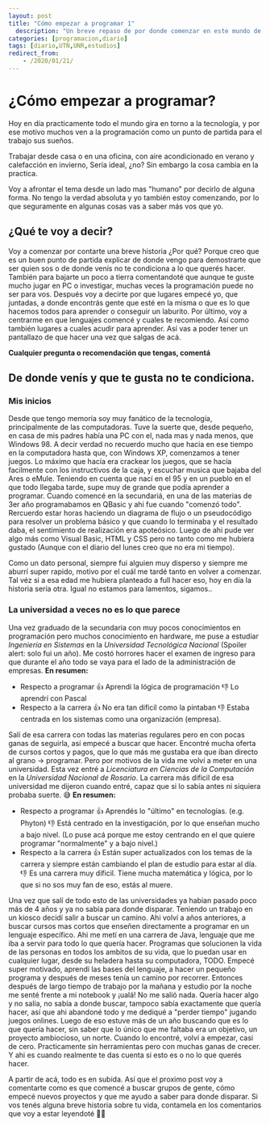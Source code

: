 ```yaml
---
layout: post
title: "Cómo empezar a programar 1"
  description: "Un breve repaso de por donde comenzar en este mundo de la programación, contado en 1ra persona"
categories: [programacion,diario]
tags: [diario,UTN,UNR,estudios]
redirect_from:
    - /2020/01/21/
---
```


# ¿Cómo empezar a programar?

Hoy en día practicamente todo el mundo gira en torno a la tecnología, y por ese motivo muchos ven a la programación como un punto de partida para el trabajo sus sueños. 

Trabajar desde casa o en una oficina, con aire acondicionado en verano y calefacción en invierno, Sería ideal, ¿no? Sin embargo la cosa cambia en la practica. 

Voy a afrontar el tema desde un lado mas "humano" por decirlo de alguna forma. No tengo la verdad absoluta y yo también estoy comenzando, por lo que seguramente en algunas cosas vas a saber más vos que yo. 

## ¿Qué te voy a decir?

Voy a comenzar por contarte una breve historia ¿Por qué? Porque creo que es un buen punto de partida explicar de donde vengo para demostrarte que ser quien sos o de donde venís no te condiciona a lo que querés hacer. También para bajarte un poco a tierra comentandoté que aunque te guste mucho jugar en PC o investigar, muchas veces la programación puede no ser para vos. 
Después voy a decirte por que lugares empecé yo, que juntadas, a donde encontrás gente que esté en la misma o que es lo que hacemos todos para aprender o conseguir un laburito.
Por último, voy a centrarme en que lenguajes comencé y cuales te recomiendo. Así como también lugares a cuales acudir para aprender. Así vas a poder tener un pantallazo de que hacer una vez que salgas de acá.

**Cualquier pregunta o recomendación que tengas, comentá**

## De donde venís y que te gusta no te condiciona.

### Mis inicios 

Desde que tengo memoria soy muy fanático de la tecnología, principalmente de las computadoras. Tuve la suerte que, desde pequeño, en casa de mis padres había una PC con el, nada mas y nada menos, que Windows 98.
A decir verdad no recuerdo mucho que hacia en ese tiempo en la computadora hasta que, con Windows XP, comenzamos a tener juegos. Lo máximo que hacía era crackear los juegos, que se hacía facilmente con los instructivos de la caja, y escuchar musica que bajaba del Ares o eMule. 
Teniendo en cuenta que nací en el 95 y en un pueblo en el que todo llegaba tarde, supe muy de grande que podía aprender a programar.
Cuando comencé en la secundariá, en una de las materias de 3er año programabamos en QBasic y ahi fue cuando "comenzó todo". Rercuerdo estar horas haciendo un diagrama de flujo o un pseudocódigo para resolver un problema básico y que cuando lo terminaba y el resultado daba, el sentimiento de realización era apoteósico.
Luego de ahi pude ver algo más como Visual Basic, HTML y CSS pero no tanto como me hubiera gustado (Aunque con el diario del lunes creo que no era mi tiempo).

Como un dato personal, siempre fui alguien muy disperso y siempre me aburrí super rapido, motivo por el cuál me tardé tanto en volver a comenzar. Tal véz si a esa edad me hubiera planteado a full hacer eso, hoy en día la historia sería otra. Igual no estamos para lamentos, sigamos.. 

### La universidad a veces no es lo que parece

Una vez graduado de la secundaria con muy pocos conocimientos en programación pero muchos conocimiento en hardware, me puse a estudiar _Ingeniería en Sistemas_ en la _Universidad Tecnológica Nacional_ (Spoiler alert: solo fui un año). 
Me costó horrores hacer el examen de ingreso para que durante el año todo se vaya para el lado de la administración de empresas. 
**En resumen:**
* Respecto a programar
👍 Aprendí la lógica de programación
👎 Lo aprendrí con Pascal
* Respecto a la carrera
👍 No era tan dificil como la pintaban
👎 Estaba centrada en los sistemas como una organización (empresa).

Salí de esa carrera con todas las materias regulares pero en con pocas ganas de seguirla, así empecé a buscar que hacer. Encontré mucha oferta de cursos cortos y pagos, que lo que más me gustaba era que iban directo al grano -> programar. Pero por motivos de la vida me volví a meter en una universidad.
Esta vez entré a _Licenciatura en Ciencias de la Computación_ en la _Universidad Nacional de Rosario_. La carrera más dificil de esa universidad me dijeron cuando entré, capaz que si lo sabía antes ni siquiera probaba suerte. 😅
**En resumen:**
* Respecto a programar
👍 Aprendés lo "último" en tecnologías. (e.g. Phyton)
👎 Está centrado en la investigación, por lo que enseñan mucho a bajo nivel. (Lo puse acá porque me estoy centrando en el que quiere programar "normalmente" y a bajo nivel.)
* Respecto a la carrera
👍 Están super actualizados con los temas de la carrera y siempre están cambiando el plan de estudio para estar al día. 
👎 Es una carrera muy díficil. Tiene mucha matemática y lógica, por lo que si no sos muy fan de eso, estás al muere. 

Una vez que salí de todo esto de las universidades ya habian pasado poco más de 4 años y ya no sabía para donde disparar. Teniendo un trabajo en un kiosco decidí salir a buscar un camino. Ahi volví a años anteriores, a buscar cursos mas cortos que enseñen directamente a programar en un lenguaje específico. 
Ahi me metí en una carrera de Java, lenguaje que me iba a servir para todo lo que quería hacer. Programas que solucionen la vida de las personas en todos los ambitos de su vida, que lo puedan usar en cualquier lugar, desde su heladera hasta su computadora, TODO.
Empecé super motivado, aprendí las bases del lenguaje, a hacer un pequeño programa y después de meses tenía un camino por recorrer. Entonces después de largo tiempo de trabajo por la mañana y estudio por la noche me senté frente a mi notebook y ¡ualá! No me salió nada. Quería hacer algo y no salía, no sabía a donde buscar, tampoco sabía exactamente que quería hacer, así que ahi abandoné todo y me dediqué a "perder tiempo" jugando juegos onlines.
Luego de eso estuve más de un año buscando que es lo que quería hacer, sin saber que lo único que me faltaba era un objetivo, un proyecto ambiocioso, un norte. 
Cuando lo encontré, volví a empezar, casi de cero. Practicamente sin herramientas pero con muchas ganas de crecer. Y ahi es cuando realmente te das cuenta si esto es o no lo que querés hacer. 

A partir de acá, todo es en subida. Así que el proximo post voy a comentarte como es que comencé a buscar grupos de gente, cómo empecé nuevos proyectos y que me ayudo a saber para donde disparar. 
Si vos tenés alguna breve historia sobre tu vida, contamela en los comentarios que voy a estar leyendoté 💪😊
